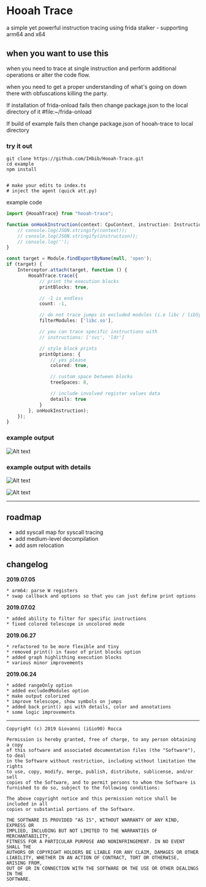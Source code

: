 # Hooah Trace

a simple yet powerful instruction tracing using frida stalker - supporting arm64 and x64

## when you want to use this
when you need to trace at single instruction and perform additional operations or alter the code flow.

when you need to get a proper understanding of what's going on down there with obfuscations killing the party.

If installation of frida-onload fails then change package.json to the local directory of it #file:~/frida-onload

If build of example fails then change package.json of hooah-trace to local directory


### try it out
```$xslt
git clone https://github.com/IHbib/Hooah-Trace.git
cd example
npm install


# make your edits to index.ts
# inject the agent (quick att.py)
```

example code
```typescript
import {HooahTrace} from "hooah-trace";

function onHookInstruction(context: CpuContext, instruction: Instruction) {
    // console.log(JSON.stringify(context));
    // console.log(JSON.stringify(instruction));
    // console.log('');
}

const target = Module.findExportByName(null, 'open');
if (target) {
    Interceptor.attach(target, function () {
        HooahTrace.trace({
            // print the execution blocks
            printBlocks: true,

            // -1 is endless
            count: -1,

            // do not trace jumps in excluded modules (i.e libc / libSystem)
            filterModules: ['libc.so'],

            // you can trace specific instructions with
            // instructions: ['svc', 'ldr']

            // style block prints
            printOptions: {
                // yes please
                colored: true,

                // custom space between blocks
                treeSpaces: 8,

                // include involved register values data
                details: true
            }
        }, onHookInstruction);
    });
}
```

### example output
![Alt text](https://i.ibb.co/f0ghyFm/3.png "HooahTrace 3")

### example output with details
![Alt text](https://i.ibb.co/z6FWC9p/1.png "HooahTrace 1")

![Alt text](https://i.ibb.co/PW3K41S/2.png "HooahTrace 2")


---
## roadmap
* add syscall map for syscall tracing
* add medium-level decompilation
* add asm relocation

## changelog

**2019.07.05**
```
* arm64: parse W registers
* swap callback and options so that you can just define print options
```
**2019.07.02**
```
* added ability to filter for specific instructions
* fixed colored telescope in uncolored mode
```
**2019.06.27**
```
* refactored to be more flexible and tiny
* removed print() in favor of print blocks option
* added graph highlithing execution blocks
* various minor improvements
```
**2019.06.24**
```
* added rangeOnly option
* added excludedModules option
* make output colorized
* improve telescope, show symbols on jumps
* added back print() api with details, color and annotations
* some logic improvements
```

---

```
Copyright (c) 2019 Giovanni (iGio90) Rocca

Permission is hereby granted, free of charge, to any person obtaining a copy
of this software and associated documentation files (the "Software"), to deal
in the Software without restriction, including without limitation the rights
to use, copy, modify, merge, publish, distribute, sublicense, and/or sell
copies of the Software, and to permit persons to whom the Software is
furnished to do so, subject to the following conditions:

The above copyright notice and this permission notice shall be included in all
copies or substantial portions of the Software.

THE SOFTWARE IS PROVIDED "AS IS", WITHOUT WARRANTY OF ANY KIND, EXPRESS OR
IMPLIED, INCLUDING BUT NOT LIMITED TO THE WARRANTIES OF MERCHANTABILITY,
FITNESS FOR A PARTICULAR PURPOSE AND NONINFRINGEMENT. IN NO EVENT SHALL THE
AUTHORS OR COPYRIGHT HOLDERS BE LIABLE FOR ANY CLAIM, DAMAGES OR OTHER
LIABILITY, WHETHER IN AN ACTION OF CONTRACT, TORT OR OTHERWISE, ARISING FROM,
OUT OF OR IN CONNECTION WITH THE SOFTWARE OR THE USE OR OTHER DEALINGS IN THE
SOFTWARE.
```
